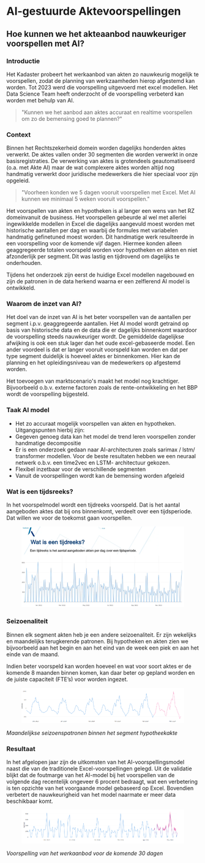 # AI-gestuurde Aktevoorspellingen 

## Hoe kunnen we het akteaanbod nauwkeuriger voorspellen met AI? 
 
### Introductie 
Het Kadaster probeert het werkaanbod van akten zo nauwkeurig mogelijk te voorspellen, zodat de planning van werkzaamheden hierop afgestemd kan worden. Tot 2023 werd die voorspelling uitgevoerd met excel modellen. Het Data Science Team heeft onderzocht of de voorspelling verbeterd kan worden met behulp van AI. 
 
>"Kunnen we het aanbod aan aktes accuraat en realtime voorspellen om zo de bemensing goed te plannen?" 

### Context 
Binnen het Rechtszekerheid domein worden dagelijks honderden aktes verwerkt. De aktes vallen onder 30 segmenten die worden verwerkt in onze basisregistraties. De verwerking van aktes is grotendeels geautomatiseerd (o.a. met Akte AI) maar de wat complexere aktes worden altijd nog handmatig verwerkt door juridische medewerkers die hier speciaal voor zijn opgeleid. 

>"Voorheen konden we 5 dagen vooruit voorspellen met Excel. Met AI kunnen we minimaal 5 weken vooruit voorspellen." 

Het voorspellen van akten en hypotheken is al langer een wens van het RZ domeinvanuit de business. Het voorspellen gebeurde al wel met allerlei ingewikkelde modellen in Excel die dagelijks aangevuld moest worden met historische aantallen per dag en waarbij de formules met variabelen handmatig gefinetuned moest worden. Dit handmatige werk resulteerde in een voorspelling voor de komende vijf dagen. Hiermee konden alleen geaggregeerde totalen voorspeld worden voor hypotheken en akten en niet afzonderlijk per segment. Dit was lastig en tijdrovend om dagelijks te onderhouden. 

Tijdens het onderzoek zijn eerst de huidige Excel modellen nagebouwd en zijn de patronen in de data herkend waarna er een zelflerend AI model is ontwikkeld.  

### Waarom de inzet van AI?  

Het doel van de inzet van AI is het beter voorspellen van de aantallen per segment i.p.v. geaggregeerde aantallen. Het AI model wordt getraind op basis van historische data en de data die er dagelijks binnenkomt waardoor de voorspelling steeds nauwkeuriger wordt. De gemiddelde dagelijkse afwijking is ook een stuk lager dan het oude excel-gebaseerde model. Een ander voordeel is dat er langer vooruit voorspeld kan worden en dat per type segment duidelijk is hoeveel aktes er binnenkomen. Hier kan de planning en het opleidingsniveau van de medewerkers op afgestemd worden.   

Het toevoegen van marktscenario's maakt het model nog krachtiger. Bijvoorbeeld o.b.v. externe factoren zoals de rente-ontwikkeling en het BBP wordt de voorspelling bijgesteld.   

### Taak AI model  

- Het zo accuraat mogelijk voorspellen van akten en hypotheken. Uitgangspunten hierbij zijn:  
- Gegeven genoeg data kan het model de trend leren voorspellen zonder handmatige decompositie  
- Er is een onderzoek gedaan naar AI-architecturen zoals sarimax / lstm/ transformer modellen. Voor de beste resultaten hebben we een neuraal netwerk o.b.v. een time2vec en LSTM- architectuur gekozen. 
- Flexibel inzetbaar voor de verschillende segmenten  
- Vanuit de voorspellingen wordt kan de bemensing worden afgeleid  

### Wat is een tijdsreeks?  

In het voorspelmodel wordt een tijdreeks voorspeld. Dat is het aantal aangeboden aktes dat bij ons binnenkomt, verdeelt over een tijdsperiode. Dat willen we voor de toekomst gaan voorspellen.  

<figure id="figuur-1">
  <a href="/assets/images/voorspelmodellen1.PNG">
    <img src="/assets/images/voorspelmodellen1.PNG" alt="Proces">
  </a>
</figure>

### Seizoenaliteit  

Binnen elk segment akten heb je een andere seizoenaliteit. Er zijn wekelijks en maandelijks terugkerende patronen. Bij hypotheken en akten zien we bijvoorbeeld aan het begin en aan het eind van de week een piek en aan het einde van de maand. 

Indien beter voorspeld kan worden hoeveel en wat voor soort aktes er de komende 8 maanden binnen komen, kan daar beter op gepland worden en de juiste capaciteit (FTE’s) voor worden ingezet.  

<figure id="figuur-1">
  <a href="/assets/images/voorspelmodellen2.PNG">
    <img src="/assets/images/voorspelmodellen2.PNG" alt="Proces">
  </a>
</figure>
 
*Maandelijkse seizoenspatronen binnen het segment hypotheekakte* 

### Resultaat 

In het afgelopen jaar zijn de uitkomsten van het AI-voorspellingsmodel naast die van de traditionele Excel-voorspellingen gelegd. Uit de validatie blijkt dat de foutmarge van het AI-model bij het voorspellen van de volgende dag recentelijk ongeveer 6 procent bedraagt, wat een verbetering is ten opzichte van het voorgaande model gebaseerd op Excel. Bovendien verbetert de nauwkeurigheid van het model naarmate er meer data beschikbaar komt.

<figure id="figuur-1">
  <a href="/assets/images/voorspelmodellen3.PNG">
    <img src="/assets/images/voorspelmodellen3.PNG" alt="Proces">
  </a>
</figure>

*Voorspelling van het werkaanbod voor de komende 30 dagen* 

 
